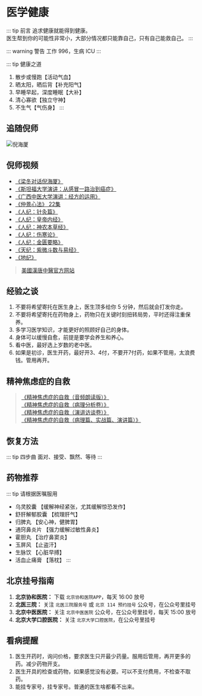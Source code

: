 # 医学健康

::: tip 前言
追求健康就能得到健康。  
医生帮到你的可能性非常小，大部分情况都只能靠自己，只有自己能救自己。
:::

::: warning 警告
工作 996，生病 ICU
:::

::: tip 健康之道

1. 散步或慢跑【活动气血】
2. 晒太阳，晒后背【补充阳气】
3. 早睡早起，深度睡眠【大补】
4. 清心寡欲【独立守神】
5. 不生气【气伤身】
   :::

## 追随倪师

![倪海厦](/nihaixia/nihaixia.png)

## 倪师视频

- [《梁冬对话倪海厦》](https://www.ximalaya.com/album/30705544)
- [《斯坦福大学演讲：从感冒一路治到癌症》](https://www.bilibili.com/video/BV1K14y1T7LW/)
- [《广西中医大学演讲：经方的运用》](https://www.bilibili.com/video/BV17k4y1j7Cj/)
- [《仲景心法》 22集](https://www.bilibili.com/video/BV1dD4y1s7TT/)
- [《人纪：针灸篇》](https://www.bilibili.com/video/BV1bd4y1F7Zo/)
- [《人纪：皇帝内经》](https://www.bilibili.com/video/BV1NM4y1M7yK/)
- [《人纪：神农本草经》](https://www.bilibili.com/video/BV1T44y1o7SL/)
- [《人纪：伤寒论》](https://www.bilibili.com/video/BV1ov4y1v7ap/)
- [《人纪：金匮要略》](https://www.bilibili.com/video/BV1uD4y1W7FS/)
- [《天纪：紫微斗数与易经》](https://www.bilibili.com/video/BV1Wd4y1t7uD/)
- [《地纪》](https://www.bilibili.com/video/BV1424y1h7yx/)

> [美國漢唐中醫官方网站](https://www.hantang.com/chinese/ch_Articles/Ch_index.html)

## 经验之谈

1. 不要将希望寄托在医生身上，医生顶多给你 5 分钟，然后就会打发你走。
2. 不要将希望寄托在药物身上，药物只在关键时刻扭转局势，平时还得注重保养。
3. 多学习医学知识，才能更好的照顾好自己的身体。
4. 身体可以缓慢自愈，前提是要学会养生和养心。
5. 看中医，最好选上岁数的老中医。
6. 如果是初诊，医生开药，最好开3、4付，不要开7付药，如果不管用，太浪费钱。管用再开。

## 精神焦虑症的自救

> [《精神焦虑症的自救（音频朗读版）》](https://lubanseven.gitee.io/selfhelp)  
> [《精神焦虑症的自救（病理分析卷）》](https://lubanseven.gitee.io/asset/pdf/anxiety1.pdf)  
> [《精神焦虑症的自救（演讲访谈卷）》](https://lubanseven.gitee.io/asset/pdf/anxiety2.pdf)  
> [《精神焦虑症的自救（病理篇、实战篇、演讲篇）》](https://lubanseven.gitee.io/asset/pdf/anxiety.pdf)

## 恢复方法

::: tip 四步曲
面对、接受、飘然、等待
:::

## 药物推荐

::: tip 请根据医嘱服用

- 乌灵胶囊 【缓解神经紧张，尤其缓解惊恐发作】
- 舒肝解郁胶囊 【梳理肝气】
- 归脾丸 【安心神，健脾胃】
- 通窍鼻炎片 【强力缓解过敏性鼻炎】
- 霍胆丸 【治疗鼻窦炎】
- 玉屏风 【止盗汗】
- 生脉饮 【心脏早搏】
- 活血止痛膏 【落枕】
  :::

## 北京挂号指南

1. **北京协和医院：** 下载 `北京协和医院APP`，每天 16:00 放号
2. **北医三院：** 关注 `北医三院服务号` 或 `北京 114 预约挂号` 公众号，在公众号里挂号
3. **北京中医医院：** 关注 `北京中医医院` 公众号，在公众号里挂号，每天 15:00 放号
4. **北京大学口腔医院：** 关注 `北京大学口腔医院`，在公众号里挂号

## 看病提醒

1. 医生开药时，询问价格，要求医生只开最少药量。服用后管用，再开更多的药。减少药物开支。
2. 医生开具的检查或药物，如果感觉没有必要。可以不支付费用，不检查不取药。
3. 能挂专家号，挂专家号。普通的医生啥都看不出来。
